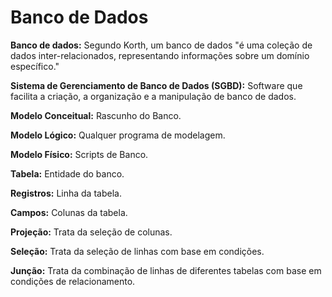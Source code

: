 # Banco de Dados

**Banco de dados:** Segundo Korth, um banco de dados "é uma coleção de dados inter-relacionados, representando informações sobre um domínio específico."

**Sistema de Gerenciamento de Banco de Dados (SGBD):** Software que facilita a criação, a organização e a manipulação de banco de dados.

**Modelo Conceitual:** Rascunho do Banco.

**Modelo Lógico:** Qualquer programa de modelagem.

**Modelo Físico:** Scripts de Banco.

**Tabela:** Entidade do banco.

**Registros:** Linha da tabela.

**Campos:** Colunas da tabela.

**Projeção:** Trata da seleção de colunas.

**Seleção:** Trata da seleção de linhas com base em condições.

**Junção:** Trata da combinação de linhas de diferentes tabelas com base em condições de relacionamento.
